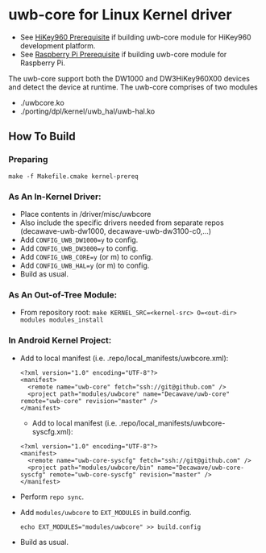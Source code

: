 # uwb-core for Linux Kernel driver

- See [HiKey960 Prerequisite](README_hikey960.md) if building uwb-core module for HiKey960 development platform.
- See [Raspberry Pi Prerequisite](./porting/dpl/kernel/README.md) if building uwb-core module for Raspberry Pi.

The uwb-core support both the DW1000 and DW3HiKey960X00 devices and detect the device at runtime. The uwb-core comprises of two modules

- ./uwbcore.ko
- ./porting/dpl/kernel/uwb_hal/uwb-hal.ko

## How To Build

### Preparing

```
make -f Makefile.cmake kernel-prereq
```

### As An In-Kernel Driver:
- Place contents in <kernel-src>/driver/misc/uwbcore
- Also include the specific drivers needed from separate repos (decawave-uwb-dw1000, decawave-uwb-dw3100-c0,...)
- Add `CONFIG_UWB_DW1000=y` to config.
- Add `CONFIG_UWB_DW3000=y` to config.
- Add `CONFIG_UWB_CORE=y` (or m) to config.
- Add `CONFIG_UWB_HAL=y` (or m) to config.
- Build as usual.

### As An Out-of-Tree Module:
- From repository root: `make KERNEL_SRC=<kernel-src> O=<out-dir> modules modules_install`

### In Android Kernel Project:
- Add to local manifest (i.e. .repo/local_manifests/uwbcore.xml):
  ```
  <?xml version="1.0" encoding="UTF-8"?>
  <manifest>
    <remote name="uwb-core" fetch="ssh://git@github.com" />
    <project path="modules/uwbcore" name="Decawave/uwb-core" remote="uwb-core" revision="master" />
  </manifest>
  ```
  - Add to local manifest (i.e. .repo/local_manifests/uwbcore-syscfg.xml):
  ```
  <?xml version="1.0" encoding="UTF-8"?>
  <manifest>
    <remote name="uwb-core-syscfg" fetch="ssh://git@github.com" />
    <project path="modules/uwbcore/bin" name="Decawave/uwb-core-syscfg" remote="uwb-core-syscfg" revision="master" />
  </manifest>
  ```

- Perform `repo sync`.
- Add `modules/uwbcore` to `EXT_MODULES` in build.config.
  ```
  echo EXT_MODULES="modules/uwbcore" >> build.config
  ```
- Build as usual.
